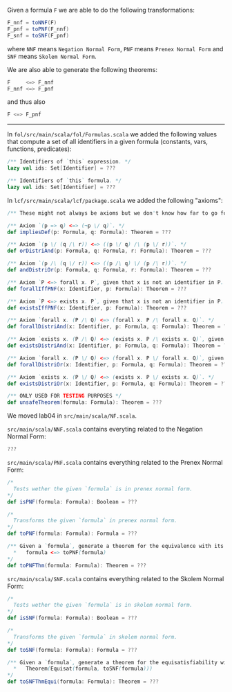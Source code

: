 Given a formula `F` we are able to do the following transformations:

```scala
F_nnf = toNNF(F)
F_pnf = toPNF(F_nnf)
F_snf = toSNF(F_pnf)
```

where `NNF` means `Negation Normal Form`, `PNF` means `Prenex Normal Form` and `SNF` means `Skolem Normal Form`.

We are also able to generate the following theorems:

```scala
F     <=> F_nnf
F_nnf <=> F_pnf
```

and thus also

```scala
F <=> F_pnf
```

---

In `fol/src/main/scala/fol/Formulas.scala` we added the following values that compute a set of all identifiers in a given formula (constants, vars, functions, predicates):

```scala
/** Identifiers of `this` expression. */
lazy val ids: Set[Identifier] = ???

/** Identifiers of `this` formula. */
lazy val ids: Set[Identifier] = ???
```

In `lcf/src/main/scala/lcf/package.scala` we added the following "axioms":

```scala
/** These might not always be axioms but we don't know how far to go for the lab. */

/** Axiom `(p => q) <=> (¬p \/ q)`. */
def impliesDef(p: Formula, q: Formula): Theorem = ???

/** Axiom `(p \/ (q /\ r)) <=> ((p \/ q) /\ (p \/ r))`. */
def orDistriAnd(p: Formula, q: Formula, r: Formula): Theorem = ???

/** Axiom `(p /\ (q \/ r)) <=> ((p /\ q) \/ (p /\ r))`. */
def andDistriOr(p: Formula, q: Formula, r: Formula): Theorem = ???

/** Axiom `P <=> forall x. P`, given that x is not an identifier in P. */
def forallIffPNF(x: Identifier, p: Formula): Theorem = ???

/** Axiom `P <=> exists x. P`, given that x is not an identifier in P. */
def existsIffPNF(x: Identifier, p: Formula): Theorem = ???

/** Axiom `forall x. (P /\ Q) <=> (forall x. P /\ forall x. Q)`. */
def forallDistriAnd(x: Identifier, p: Formula, q: Formula): Theorem = ???

/** Axiom `exists x. (P /\ Q) <=> (exists x. P /\ exists x. Q)`, given that x is not an identifier in both P and Q. */
def existsDistriAnd(x: Identifier, p: Formula, q: Formula): Theorem = ???

/** Axiom `forall x. (P \/ Q) <=> (forall x. P \/ forall x. Q)`, given that x is not an identifier in both P and Q. */
def forallDistriOr(x: Identifier, p: Formula, q: Formula): Theorem = ???

/** Axiom `exists x. (P \/ Q) <=> (exists x. P \/ exists x. Q)`. */
def existsDistriOr(x: Identifier, p: Formula, q: Formula): Theorem = ???

/** ONLY USED FOR TESTING PURPOSES */
def unsafeTheorem(formula: Formula): Theorem = ???
```

We moved lab04 in `src/main/scala/NF.scala`.

`src/main/scala/NNF.scala` contains everyting related to the Negation Normal Form:

```scala
???
```

`src/main/scala/PNF.scala` contains everything related to the Prenex Normal Form:

```scala
/*
  Tests wether the given `formula` is in prenex normal form.
*/
def isPNF(formula: Formula): Boolean = ???

/*
  Transforms the given `formula` in prenex normal form.
*/
def toPNF(formula: Formula): Formula = ???

/** Given a `formula`, generate a theorem for the equivalence with its prenex normal form:
  *   formula <=> toPNF(formula)
*/
def toPNFThm(formula: Formula): Theorem = ???
```

`src/main/scala/SNF.scala` contains everything related to the Skolem Normal Form:

```scala
/*
  Tests wether the given `formula` is in skolem normal form.
*/
def isSNF(formula: Formula): Boolean = ???

/*
  Transforms the given `formula` in skolem normal form.
*/
def toSNF(formula: Formula): Formula = ???

/** Given a `formula`, generate a theorem for the equisatisfiability with its skolem normal form:
  *   Theorem(Equisat(formula, toSNF(formula)))
*/
def toSNFThmEqui(formula: Formula): Theorem = ???
```
